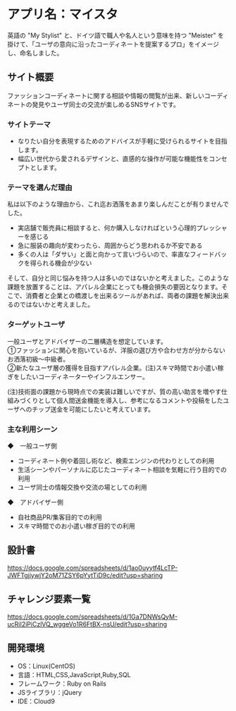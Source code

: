 # アプリ名：マイスタ
英語の "My Stylist" と、ドイツ語で職人や名人という意味を持つ "Meister" を掛けて、「ユーザの意向に沿ったコーディネートを提案するプロ」をイメージし、命名しました。

## サイト概要
ファッションコーディネートに関する相談や情報の閲覧が出来、新しいコーディネートの発見やユーザ同士の交流が楽しめるSNSサイトです。

### サイトテーマ
- なりたい自分を表現するためのアドバイスが手軽に受けられるサイトを目指します。
- 幅広い世代から愛されるデザインと、直感的な操作が可能な機能性をコンセプトとします。 

### テーマを選んだ理由
私は以下のような理由から、これ迄お洒落をあまり楽しんだことが有りませんでした。  
- 実店舗で販売員に相談すると、何か購入しなければという心理的プレッシャーを感じる  
- 急に服装の趣向が変わったら、周囲からどう思われるか不安である  
- 多くの人は「ダサい」と面と向かって言いづらいので、率直なフィードバックを得られる機会が少ない  

そして、自分と同じ悩みを持つ人は多いのではないかと考えました。このような課題を放置することは、アパレル企業にとっても機会損失の要因となります。そこで、消費者と企業との橋渡しを出来るツールがあれば、両者の課題を解決出来るのではないかと考えました。

### ターゲットユーザ
一般ユーザとアドバイザーの二層構造を想定しています。  
①ファッションに関心を抱いているが、洋服の選び方や合わせ方が分からないお洒落初級〜中級者。  
②新たなユーザ層の獲得を目指すアパレル企業。(注)スキマ時間でお小遣い稼ぎをしたいコーディネーターやインフルエンサー。  

(注)技術面の課題から現時点での実装は難しいですが、質の高い助言を増やす仕組みづくりとして個人間送金機能を導入し、参考になるコメントや投稿をしたユーザへのチップ送金を可能にしたいと考えています。

### 主な利用シーン
◆　一般ユーザ側  
- コーディネート例や着回し術など、検索エンジンの代わりとしての利用  
- 生活シーンやパーソナルに応じたコーディネート相談を気軽に行う目的での利用  
- ユーザ同士の情報交換や交流の場としての利用  

◆　アドバイザー側
- 自社商品PR/集客目的での利用  
- スキマ時間でのお小遣い稼ぎ目的での利用  

## 設計書
<https://docs.google.com/spreadsheets/d/1ao0uyytf4LcTP-JWFTgjjywjY2oM71ZSY6pYytTiD9c/edit?usp=sharing>

## チャレンジ要素一覧
<https://docs.google.com/spreadsheets/d/1Ga7DNWsQyM-ucRiI2iPiCzlVQ_wggeVo1R6FtBX-nsU/edit?usp=sharing>

## 開発環境
- OS：Linux(CentOS)
- 言語：HTML,CSS,JavaScript,Ruby,SQL
- フレームワーク：Ruby on Rails
- JSライブラリ：jQuery
- IDE：Cloud9
